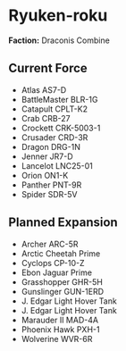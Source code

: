 # Ryuken-roku
**Faction:** Draconis Combine
## Current Force
- Atlas AS7-D
- BattleMaster BLR-1G
- Catapult CPLT-K2
- Crab CRB-27
- Crockett CRK-5003-1
- Crusader CRD-3R
- Dragon DRG-1N
- Jenner JR7-D
- Lancelot LNC25-01
- Orion ON1-K
- Panther PNT-9R
- Spider SDR-5V
## Planned Expansion
- Archer ARC-5R
- Arctic Cheetah Prime
- Cyclops CP-10-Z
- Ebon Jaguar Prime
- Grasshopper GHR-5H
- Gunslinger GUN-1ERD
- J. Edgar Light Hover Tank
- J. Edgar Light Hover Tank
- Marauder II MAD-4A
- Phoenix Hawk PXH-1
- Wolverine WVR-6R
